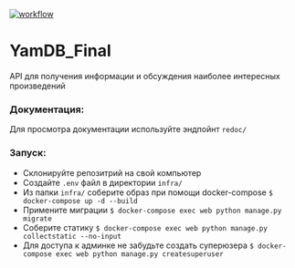 [![workflow](https://github.com/Oorzhakau/yamdb_final/workflows/Yamdb-workflow/badge.svg?branch=master&event=push)](https://github.com/Oorzhakau/yamdb_final/actions/workflows/yamdb_workflow.yml)

# YamDB_Final
API для получения информации и обсуждения наиболее интересных произведений

### Документация:
Для просмотра документации используйте эндпойнт `redoc/`

### Запуск:

- Склонируйте репозитрий на свой компьютер
- Создайте `.env` файл в директории `infra/`
- Из папки `infra/` соберите образ при помощи docker-compose
`$ docker-compose up -d --build`
- Примените миграции
`$ docker-compose exec web python manage.py migrate`
- Соберите статику
`$ docker-compose exec web python manage.py collectstatic --no-input`
- Для доступа к админке не забудьте создать суперюзера
`$ docker-compose exec web python manage.py createsuperuser`
